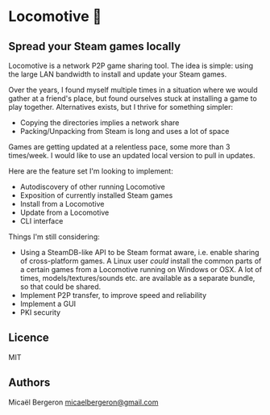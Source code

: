 # Locomotive :steam_locomotive:
## Spread your Steam games locally

Locomotive is a network P2P game sharing tool.
The idea is simple: using the large LAN bandwidth to install and update your Steam games.

Over the years, I found myself multiple times in a situation where we would gather at a friend's place, but found ourselves stuck at installing a game to play together. Alternatives exists, but I thrive for something simpler:
- Copying the directories implies a network share
- Packing/Unpacking from Steam is long and uses a lot of space

Games are getting updated at a relentless pace, some more than 3 times/week. I would like to use an updated local version to pull in updates.

Here are the feature set I'm looking to implement:
- Autodiscovery of other running Locomotive
- Exposition of currently installed Steam games
- Install from a Locomotive
- Update from a Locomotive
- CLI interface

Things I'm still considering:
- Using a SteamDB-like API to be Steam format aware, i.e. enable sharing of cross-platform games. A Linux user _could_ install the common parts of a certain games from a Locomotive running on Windows or OSX. A lot of times, models/textures/sounds etc. are available as a separate bundle, so that could be shared.
- Implement P2P transfer, to improve speed and reliability
- Implement a GUI
- PKI security

## Licence
MIT

## Authors
Micaël Bergeron <micaelbergeron@gmail.com>



